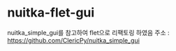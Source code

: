 # nuitka-flet-gui
nuitka_simple_gui를 참고하여
flet으로 리팩토링 하였음 
주소 : https://github.com/ClericPy/nuitka_simple_gui
